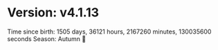# Version: v4.1.13
Time since birth: 1505 days, 36121 hours, 2167260 minutes, 130035600 seconds
Season: Autumn 🍁
